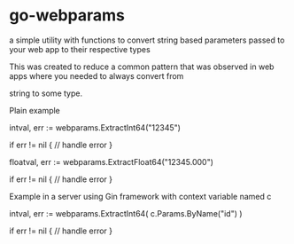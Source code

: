 # go-webparams 
a simple utility with functions to convert string based parameters passed to your web app to their respective types

This was created to reduce a common pattern that was observed in web apps where you needed to always convert from

string to some type.


Plain example

  intval, err := webparams.ExtractInt64("12345")

  if err != nil {
	// handle error
  }

  floatval, err := webparams.ExtractFloat64("12345.000")

  if err != nil {
	// handle error
  }


Example in a server using Gin framework with context variable named c


  intval, err := webparams.ExtractInt64( c.Params.ByName("id") )

  if err != nil {
	// handle error
  }


